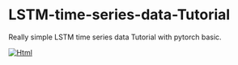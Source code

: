 # LSTM-time-series-data-Tutorial
Really simple LSTM time series data Tutorial with pytorch basic.

<a href="https://colab.research.google.com/github/HyeongminMoon/LSTM-time-series-data-Tutorial/blob/main/LSTM_colab.ipynb" target="_parent"><img src="https://colab.research.google.com/assets/colab-badge.svg" alt="Html"/></a>
